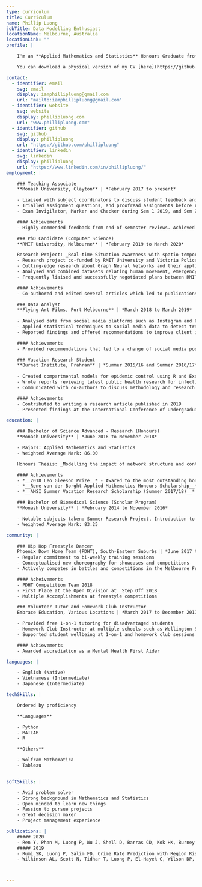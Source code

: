 ```yaml
---
type: curriculum
title: Curriculum
name: Phillip Luong
jobTitle: Data Modelling Enthusiast
locationName: Melbourne, Australia
locationLink: ""
profile: |

    I'm an **Applied Mathematics and Statistics** Honours Graduate from Monash University who is interested in **Data Modelling and Analytics**. I am particularly interested in Machine Learning and Neural Networks. I am always looking for ways to expand my knowledge. 

    You can download a physical version of my CV [here](https://github.com/phillipluong/portfoliowebsite/blob/main/content/Luong_CV.pdf). 

contact:
  - identifier: email
    svg: email
    display: iamphillipluong@gmail.com
    url: "mailto:iamphillipluong@gmail.com"
  - identifier: website
    svg: website
    display: phillipluong.com
    url: "www.phillipluong.com"
  - identifier: github
    svg: github
    display: phillipluong
    url: "https://github.com/phillipluong"
  - identifier: linkedin
    svg: linkedin
    display: phillipluong
    url: "https://www.linkedin.com/in/phillipluong/"
employment: |

    ### Teaching Associate
    **Monash University, Clayton** | *February 2017 to present*

    - Liaised with subject coordinators to discuss student feedback and curriculum
    - Trialled assignment questions, and proofread assignments before release
    - Exam Invigilator, Marker and Checker during Sem 1 2019, and Sem 2 2020

    #### Achievements
    - Highly commended feedback from end-of-semester reviews. Achieved 27/29 'Outstanding' (highest score) reviews throughout 2020

    ### PhD Candidate (Computer Science)
    **RMIT University, Melbourne** | *February 2019 to March 2020*

    Research Project: _Real-time Situation awareness with spatio-temporal analytics and Deep Learning for Emergency Services_
    - Research project co-funded by RMIT University and Victoria Police
    - Cutting-edge research about Graph Neural Networks and their applications
    - Analysed and combined datasets relating human movement, emergency events and demographic information in cities such as Melbourne and New York
    - Frequently liaised and successfully negotiated plans between RMIT University and Victoria Police to satisfy opposing objectives

    #### Achievements
    - Co-authored and edited several articles which led to publications in journals and conference proceedings  

    ### Data Analyst
    **Flying Art Films, Port Melbourne** | *March 2018 to March 2019*
    
    - Analysed data from social media platforms such as Instagram and Facebook
    - Applied statistical techniques to social media data to detect trends in follower behaviours
    - Reported findings and offered recommendations to improve client intake

    #### Achievements
    - Provided recommendations that led to a change of social media posting habits, resulting in an increased rate of new followers

    ### Vacation Research Student
    **Burnet Institute, Prahran** | *Summer 2015/16 and Summer 2016/17*
    
    - Created compartmental models for epidemic control using R and Excel
    - Wrote reports reviewing latest public health research for infectious diseases
    - Communicated with co-authors to discuss methodology and research output

    #### Achievements
    - Contributed to writing a research article published in 2019
    - Presented findings at the International Conference of Undergraduate Research 2016

education: |

    ### Bachelor of Science Advanced - Research (Honours)
    **Monash University** | *June 2016 to November 2018*

    - Majors: Applied Mathematics and Statistics
    - Weighted Average Mark: 86.00

    Honours Thesis: _Modelling the impact of network structure and control strategies on Hepatitis C Epidemics_

    #### Achievements
    - *__2018 Leo Gleeson Prize__* - Awared to the most outstanding honours student in Applied Mathematics
    - *__Rene van der Borght Applied Mathematics Honours Scholarship__* - Awarded to the highest-achieving student commencing the Applied Mathematics Honours program
    - *__AMSI Summer Vacation Research Scholarship (Summer 2017/18)__* - Research Topic: Numerical Optimisation Applied to Monte Carlo Algorithms for Finance

    ### Bachelor of Biomedical Science (Scholar Program)
    **Monash University** | *February 2014 to November 2016*

    - Notable subjects taken: Summer Research Project, Introduction to Bioinformatics, Partial Differential Equations, Applied Mathematical Modelling
    - Weighted Average Mark: 83.25

community: |

    ### Hip Hop Freestyle Dancer
    Phoenix Down Home Team (PDHT), South-Eastern Suburbs | *June 2017 to Present*
    - Regular commitment to bi-weekly training sessions
    - Conceptualised new choreography for showcases and competitions
    - Actively competes in battles and competitions in the Melbourne Freestyle Dance Scene

    #### Acheivements
    - PDHT Competition Team 2018
    - First Place at the Open Division at _Step Off 2018_
    - Multiple Accomplishments at freestyle competitions

    ### Volunteer Tutor and Homework Club Instructor
    Embrace Education, Various Locations | *March 2017 to December 2017 ; June 2020 to Present*

    - Provided free 1-on-1 tutoring for disadvantaged students
    - Homework Club Instructor at multiple schools such as Wellington Secondary COllege and Noble Park Secondary College
    - Supported student wellbeing at 1-on-1 and homework club sessions through consultations

    #### Achievements
    - Awarded accrediation as a Mental Health First Aider

languages: |

    - English (Native)
    - Vietnamese (Intermediate)
    - Japanese (Intermediate)

techSkills: |

    Ordered by proficiency

    **Languages**

    - Python
    - MATLAB
    - R

    **Others**

    - Wolfram Mathematica
    - Tableau


softSkills: |

    - Avid problem solver 
    - Strong background in Mathematics and Statistics 
    - Open minded to learn new things 
    - Passion to pursue projects 
    - Great decision maker 
    - Project management experience 

publications: |
    ##### 2020
    - Ren Y, Phan M, Luong P, Wu J, Shell D, Barras CD, Kok HK, Burney M, Tahayori B, Seah HM, Maingard J. Geographic service delivery for endovascular clot retrieval: Using Discrete Event Simulation to Optimize Resources. World Neurosurgery. 2020 May 24.
    ##### 2019
    - Rumi SK, Luong P, Salim FD. Crime Rate Prediction with Region Risk and Movement Patterns. arXiv preprint arXiv:1908.02570. 2019 Jul 25.
    - Wilkinson AL, Scott N, Tidhar T, Luong P, El-Hayek C, Wilson DP, Fairley CK, Zhang L, Leslie D, Roth N, Tee BK. Estimating the syphilis epidemic among gay, bisexual and other men who have sex with men in Australia following changes in HIV care and prevention. Sexual health. 2019 Jan 1;16(3):254-62.



---
```

